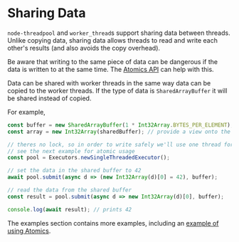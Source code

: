 # Sharing Data

`node-threadpool` and `worker_thread`s support sharing data between threads. Unlike copying data, sharing data allows threads to read and write each other's results (and also avoids the copy overhead).

Be aware that writing to the same piece of data can be dangerous if the data is written to at the same time. The [Atomics API](https://developer.mozilla.org/en-US/docs/Web/JavaScript/Reference/Global_Objects/Atomics) can help with this.

Data can be shared with worker threads in the same way data can be copied to the worker threads. If the type of data is `SharedArrayBuffer` it will be shared instead of copied.

For example,

```javascript
const buffer = new SharedArrayBuffer(1 * Int32Array.BYTES_PER_ELEMENT);
const array = new Int32Array(sharedBuffer); // provide a view onto the buffer

// theres no lock, so in order to write safely we'll use one thread for this toy example
// see the next example for atomic usage
const pool = Executors.newSingleThreadedExecutor();

// set the data in the shared buffer to 42
await pool.submit(async d => (new Int32Array(d)[0] = 42), buffer);

// read the data from the shared buffer
const result = pool.submit(async d => new Int32Array(d)[0], buffer);

console.log(await result); // prints 42
```

The examples section contains more examples, including an [example of using Atomics](#examples/atomics.md).
